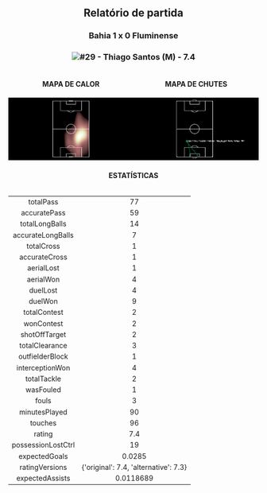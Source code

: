 <h2 style="text-align: center;">Relatório de partida</h3>

<h3 style="text-align: center;">Bahia 1 x 0 Fluminense</h3>

<h3 style="text-align: center;"><img src="https://api.sofascore.com/api/v1/player/378590/image">#29 - Thiago Santos (M) - 7.4</h3>

<div style="text-align: left; display: grid; grid-template-columns: 1fr 1fr;">
  <div>
    <h4 style="text-align: center;">MAPA DE CALOR</h3>
    <img src=../players/heatmaps/11067343_378590.png>
</div>
  <div>
    <h4 style="text-align: center;">MAPA DE CHUTES</h3>
    <img src=../players/shotmaps/11067343_378590.png>
  </div>
</div>

<h4 style="text-align: center;">ESTATÍSTICAS</h3>
<div style="text-align: center; display: grid; grid-template-columns: 1fr;">
  <div>
    <table>
        <tr>
            <td>totalPass
            </td>
            <td>77
            </td>
        </tr><tr>
            <td>accuratePass
            </td>
            <td>59
            </td>
        </tr><tr>
            <td>totalLongBalls
            </td>
            <td>14
            </td>
        </tr><tr>
            <td>accurateLongBalls
            </td>
            <td>7
            </td>
        </tr><tr>
            <td>totalCross
            </td>
            <td>1
            </td>
        </tr><tr>
            <td>accurateCross
            </td>
            <td>1
            </td>
        </tr><tr>
            <td>aerialLost
            </td>
            <td>1
            </td>
        </tr><tr>
            <td>aerialWon
            </td>
            <td>4
            </td>
        </tr><tr>
            <td>duelLost
            </td>
            <td>4
            </td>
        </tr><tr>
            <td>duelWon
            </td>
            <td>9
            </td>
        </tr><tr>
            <td>totalContest
            </td>
            <td>2
            </td>
        </tr><tr>
            <td>wonContest
            </td>
            <td>2
            </td>
        </tr><tr>
            <td>shotOffTarget
            </td>
            <td>2
            </td>
        </tr><tr>
            <td>totalClearance
            </td>
            <td>3
            </td>
        </tr><tr>
            <td>outfielderBlock
            </td>
            <td>1
            </td>
        </tr><tr>
            <td>interceptionWon
            </td>
            <td>4
            </td>
        </tr><tr>
            <td>totalTackle
            </td>
            <td>2
            </td>
        </tr><tr>
            <td>wasFouled
            </td>
            <td>1
            </td>
        </tr><tr>
            <td>fouls
            </td>
            <td>3
            </td>
        </tr><tr>
            <td>minutesPlayed
            </td>
            <td>90
            </td>
        </tr><tr>
            <td>touches
            </td>
            <td>96
            </td>
        </tr><tr>
            <td>rating
            </td>
            <td>7.4
            </td>
        </tr><tr>
            <td>possessionLostCtrl
            </td>
            <td>19
            </td>
        </tr><tr>
            <td>expectedGoals
            </td>
            <td>0.0285
            </td>
        </tr><tr>
            <td>ratingVersions
            </td>
            <td>{'original': 7.4, 'alternative': 7.3}
            </td>
        </tr><tr>
            <td>expectedAssists
            </td>
            <td>0.0118689
            </td>
        </tr>
        </table>
</div>